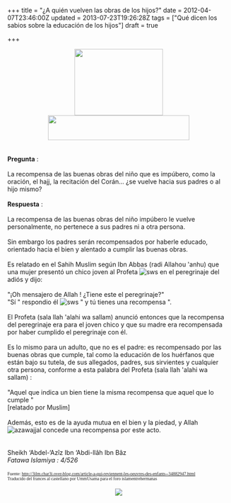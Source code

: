 +++
title = "¿A quién vuelven las obras de los hijos?"
date = 2012-04-07T23:46:00Z
updated = 2013-07-23T19:26:28Z
tags = ["Qué dicen los sabios sobre la educación de los hijos"]
draft = true

+++

<div dir="ltr" style="text-align: left;" trbidi="on"><div class="separator" style="clear: both; text-align: center;"><a href="http://3.bp.blogspot.com/-QPoZwVuAyv8/T4C3mzMPtnI/AAAAAAAABEE/KgHHYWLoSn8/s1600/Bismillah6.jpg" imageanchor="1" style="margin-left: 1em; margin-right: 1em;"><img border="0" src="http://3.bp.blogspot.com/-QPoZwVuAyv8/T4C3mzMPtnI/AAAAAAAABEE/KgHHYWLoSn8/s200/Bismillah6.jpg" height="150" width="200" /></a></div><div class="separator" style="clear: both; text-align: center;"><a href="http://2.bp.blogspot.com/-yTXCqUfiWcA/T4C32z6uTLI/AAAAAAAABEM/I9_xF5iLeXA/s1600/assalam.jpeg" imageanchor="1" style="margin-left: 1em; margin-right: 1em;"><img border="0" src="http://2.bp.blogspot.com/-yTXCqUfiWcA/T4C32z6uTLI/AAAAAAAABEM/I9_xF5iLeXA/s320/assalam.jpeg" height="56" width="320" /></a></div><br /><br /> <span style="font-family: inherit;"><b>Pregunta</b> : <br />  <br />La recompensa de las buenas obras del niño que es impúbero, como la oración, el hajj, la recitación del Corán... ¿se vuelve hacia sus padres o al hijo mismo? <br /><br /><b>Respuesta</b> : <br /><br />La recompensa de las buenas obras del niño impúbero le vuelve personalmente, no pertenece a sus padres ni a otra persona. <br /><br />Sin embargo los padres serán recompensados por haberle educado, orientado hacia el bien y alentado a cumplir las buenas obras. <br /><br />Es relatado en el  Sahih Muslim según  Ibn Abbas (radi Allahou 'anhu) que una mujer presentó un chico joven al Profeta  <img alt="sws" src="http://r11.imgfast.net/users/1111/11/83/39/smiles/329213.gif" longdesc="64" title="sws" /> en el peregrinaje del adiós y dijo:   <br /><br />"¡Oh mensajero de Allah  ! ¿Tiene este el peregrinaje?"<br />"Sí " respondio él  <img alt="sws" src="http://r11.imgfast.net/users/1111/11/83/39/smiles/329213.gif" longdesc="64" title="sws" />   " y tú tienes una recompensa ". <br /><br />El Profeta (sala llah 'alahi wa sallam) anunció entonces que la recompensa del peregrinaje era para el joven chico y que su madre era recompensada por haber cumplido el peregrinaje con él.<br /><br />Es lo mismo para un adulto, que no es el padre: es recompensado por las buenas obras que cumple, tal como la educación de los huérfanos que están bajo su tutela, de sus allegados, padres, sus sirvientes y cualquier otra persona, conforme a esta palabra del Profeta (sala llah 'alahi wa sallam) :<br /><br />"Aquel que indica un bien tiene la misma recompensa que aquel que lo cumple "<br />[relatado por Muslim]<br /><br />Además, esto es de la ayuda mutua en el bien y la piedad, y Allah  <img alt="azawajjal" src="http://r11.imgfast.net/users/1111/11/83/39/smiles/835268.gif" longdesc="65" title="azawajjal" /> concede una recompensa por este acto.  <br /><br /><br />Sheikh ‘Abdel-‘Azîz Ibn ‘Abdi-llâh Ibn Bâz <br /><i>Fatawa Islamiya : 4/526</i></span><br /><br /><span style="font-family: Verdana;"><span style="font-size: 10px; line-height: normal;">Fuente: <a href="http://3ilm.char3i.over-blog.com/article-a-qui-reviennent-les-oeuvres-des-enfants--34882947.html" rel="nofollow" target="_blank">http://3ilm.char3i.over-blog.com/article-a-qui-reviennent-les-oeuvres-des-enfants--34882947.html</a><br />Traducido del frances al castellano por UmmUsama para el foro islamentrehermanas</span></span><br /><br /><div class="separator" style="clear: both; text-align: center;"><a href="http://4.bp.blogspot.com/-F-I2MMovkkA/T4C39cDhLJI/AAAAAAAABEU/KKrG1CuewyQ/s1600/asalam.jpeg" imageanchor="1" style="margin-left: 1em; margin-right: 1em;"><img border="0" src="http://4.bp.blogspot.com/-F-I2MMovkkA/T4C39cDhLJI/AAAAAAAABEU/KKrG1CuewyQ/s1600/asalam.jpeg" /></a></div></div>
